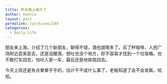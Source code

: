 ```yaml
---
title: 昨天晚上喝大了
author: honnix
layout: post
permalink: /archives/244
categories:
  - Daily Life
---
```

朋友来上海，介绍了几个新朋友，聊得不错，酒也就喝多了。买了杯咖啡，人民广场附近逛来逛去，还是没醒酒，想吐也没个地方，好不容易才找到一个垃圾桶。也不敢打车回去，怕吐人家一车，最后还是地铁晃回去。

今天上班还是有点晕晕乎乎的，估计干不成什么事了，老板知道了会不会发飙，哈哈。